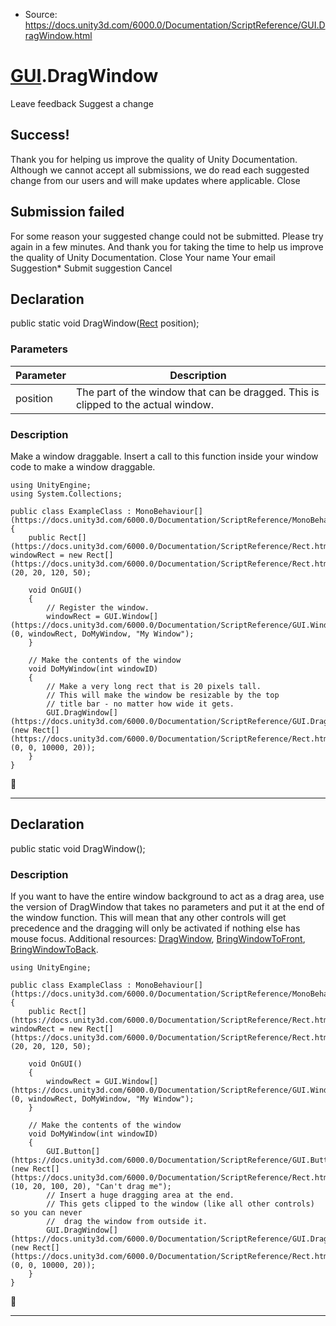 * Source: https://docs.unity3d.com/6000.0/Documentation/ScriptReference/GUI.DragWindow.html

#  [GUI](https://docs.unity3d.com/6000.0/Documentation/ScriptReference/GUI.html).DragWindow
Leave feedback
Suggest a change
## Success!
Thank you for helping us improve the quality of Unity Documentation. Although we cannot accept all submissions, we do read each suggested change from our users and will make updates where applicable.
Close
## Submission failed
For some reason your suggested change could not be submitted. Please <a>try again</a> in a few minutes. And thank you for taking the time to help us improve the quality of Unity Documentation.
Close
Your name Your email Suggestion* Submit suggestion
Cancel
## Declaration
public static void DragWindow([Rect](https://docs.unity3d.com/6000.0/Documentation/ScriptReference/Rect.html) position); 
### Parameters
Parameter | Description  
---|---  
position | The part of the window that can be dragged. This is clipped to the actual window.  
### Description
Make a window draggable.
Insert a call to this function inside your window code to make a window draggable.
```
using UnityEngine;
using System.Collections;  
  
public class ExampleClass : MonoBehaviour[](https://docs.unity3d.com/6000.0/Documentation/ScriptReference/MonoBehaviour.html)
{
    public Rect[](https://docs.unity3d.com/6000.0/Documentation/ScriptReference/Rect.html) windowRect = new Rect[](https://docs.unity3d.com/6000.0/Documentation/ScriptReference/Rect.html)(20, 20, 120, 50);  
  
    void OnGUI()
    {
        // Register the window.
        windowRect = GUI.Window[](https://docs.unity3d.com/6000.0/Documentation/ScriptReference/GUI.Window.html)(0, windowRect, DoMyWindow, "My Window");
    }  
  
    // Make the contents of the window
    void DoMyWindow(int windowID)
    {
        // Make a very long rect that is 20 pixels tall.
        // This will make the window be resizable by the top
        // title bar - no matter how wide it gets.
        GUI.DragWindow[](https://docs.unity3d.com/6000.0/Documentation/ScriptReference/GUI.DragWindow.html)(new Rect[](https://docs.unity3d.com/6000.0/Documentation/ScriptReference/Rect.html)(0, 0, 10000, 20));
    }
}

```

* * *
## Declaration
public static void DragWindow(); 
### Description
If you want to have the entire window background to act as a drag area, use the version of DragWindow that takes no parameters and put it at the end of the window function.
This will mean that any other controls will get precedence and the dragging will only be activated if nothing else has mouse focus. Additional resources: [DragWindow](https://docs.unity3d.com/6000.0/Documentation/ScriptReference/GUI.DragWindow.html), [BringWindowToFront](https://docs.unity3d.com/6000.0/Documentation/ScriptReference/GUI.BringWindowToFront.html), [BringWindowToBack](https://docs.unity3d.com/6000.0/Documentation/ScriptReference/GUI.BringWindowToBack.html).
```
using UnityEngine;  
  
public class ExampleClass : MonoBehaviour[](https://docs.unity3d.com/6000.0/Documentation/ScriptReference/MonoBehaviour.html)
{
    public Rect[](https://docs.unity3d.com/6000.0/Documentation/ScriptReference/Rect.html) windowRect = new Rect[](https://docs.unity3d.com/6000.0/Documentation/ScriptReference/Rect.html)(20, 20, 120, 50);  
  
    void OnGUI()
    {
        windowRect = GUI.Window[](https://docs.unity3d.com/6000.0/Documentation/ScriptReference/GUI.Window.html)(0, windowRect, DoMyWindow, "My Window");
    }  
  
    // Make the contents of the window
    void DoMyWindow(int windowID)
    {
        GUI.Button[](https://docs.unity3d.com/6000.0/Documentation/ScriptReference/GUI.Button.html)(new Rect[](https://docs.unity3d.com/6000.0/Documentation/ScriptReference/Rect.html)(10, 20, 100, 20), "Can't drag me");
        // Insert a huge dragging area at the end.
        // This gets clipped to the window (like all other controls) so you can never
        //  drag the window from outside it.
        GUI.DragWindow[](https://docs.unity3d.com/6000.0/Documentation/ScriptReference/GUI.DragWindow.html)(new Rect[](https://docs.unity3d.com/6000.0/Documentation/ScriptReference/Rect.html)(0, 0, 10000, 20));
    }
}

```

* * *
